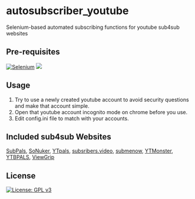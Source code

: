 # autosubscriber_youtube
Selenium-based automated subscribing functions for youtube sub4sub websites

## Pre-requisites
[![Selenium](https://lh3.googleusercontent.com/pw/ACtC-3eLj66WsfcMGU2zDkC8Db2Lu7E4yz1dCuHsgH3xOqgG4mp_JAInpyYvg5IfPMzulOUJuxwMYoEFIY0bnLE2-SpqAxRTyfrGhWIcL7EXSLfx4E5dNu8QGUJk9HbD99kun_jJdqvDBxxfGg7MxdaDFawf=s100-no?authuser=0)](https://pypi.org/project/selenium/) <a href="https://chromedriver.chromium.org/">
<img src="https://lh3.googleusercontent.com/Cew3luhaofPj_aj1e2IvxIRPjSd28A9kBdhkLed0Ms_uAUztiTfavML-MHODkkZYoD-H_eO5X6U7gHy9AJ96aapPee5DCQYt5W-U_80dijZBjnP4LoELAyAonIo05jOS36Dt1fO0_xk5IP-3ektBHjMpUDJVPLKg8gj8u0ZdNQebTsNdAOm3g11JhttPq6sbiAMf3x6axeW9FFglRyQLxO6Q_DmyPRIP5xfSthqtR6KSvEq-94MGy5E7vhVhDfEnX_eTW1uWfFu6WBDfg6oyg0v_xsY7hm2MUeh74Bn19QwzQtVEFz4K65TO2SJdO7XbyMHfdtGbD6FHH1oVH8o-wrlHUP8Bi9fYcRaktAdki3daO2oR--_cCv1vSUTgNwdeBMNJ5aEwtwPsgZhsq1b_PIrDDhTiu4sP08HeTiQVGwaEXZSzDSWlif6fPs19ZNfXfrrNA6HMbTuagwKcnnbs8RS97a3OjI5D7heEny-NtOYmqKcWBUoc9Ak4SRWmQtkixC-CK-a5LVDEsuzoSf06t2zA4Pd_AfMtMtQDeVaavS32-5c5WePLeW4AzBRmH_5z3RkPtVOJyoCWpSqrAQlAEuZF1VDAYSwJ7r575YIrM1QdDS3IHiPI_yAF39HTm1S3Mj0wQsunUXjkLtse7E2thKnmVSZP0VD3hwyzA2HCSvpgHAUfJODH_eQbbtL4=s100-no?authuser=0" >
</a> 

## Usage
1. Try to use a newly created youtube account to avoid security questions and make that account simple.
1. Open that youtube account incognito mode on chrome before you use.
1. Edit config.ini file to match with your accounts.

## Included sub4sub Websites
[SubPals](https://www.subpals.com/), [SoNuker](https://www.sonuker.com/), [YTpals](https://www.ytpals.com/), [subsribers.video](https://www.subscribers.video/), [submenow](https://www.submenow.com/), [YTMonster](https://www.ytmonster.net/), [YTBPALS](https://ytbpals.com/), [ViewGrip](https://www.viewgrip.net/)

## License
[![License: GPL v3](https://img.shields.io/badge/License-GPLv3-blue.svg)](https://www.gnu.org/licenses/gpl-3.0)
